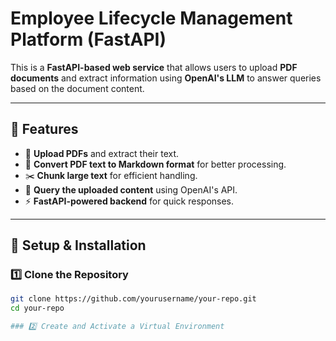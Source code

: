 # Employee Lifecycle Management Platform (FastAPI)

This is a **FastAPI-based web service** that allows users to upload **PDF documents** and extract information using **OpenAI's LLM** to answer queries based on the document content.

---

## 🚀 Features

- 📂 **Upload PDFs** and extract their text.
- 🔄 **Convert PDF text to Markdown format** for better processing.
- ✂️ **Chunk large text** for efficient handling.
- 🤖 **Query the uploaded content** using OpenAI's API.
- ⚡ **FastAPI-powered backend** for quick responses.

---

## 📌 Setup & Installation

### 1️⃣ Clone the Repository  
```bash
git clone https://github.com/yourusername/your-repo.git
cd your-repo

### 2️⃣ Create and Activate a Virtual Environment  
